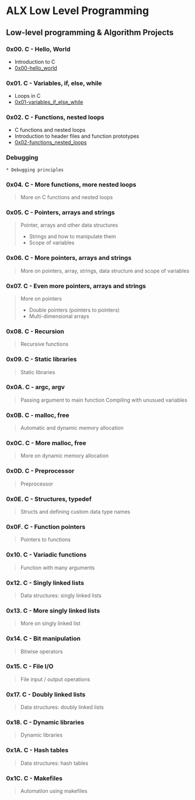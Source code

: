 # ALX Low Level Programming
## Low-level programming & Algorithm Projects
### 0x00. C - Hello, World
* Introduction to C
* [0x00-hello_world](0x00-hello_world)

### 0x01. C - Variables, if, else, while
* Loops in C
* [0x01-variables_if_else_while](0x01-variables_if_else_while)

### 0x02. C - Functions, nested loops
* C functions and nested loops
* Introduction to header files and function prototypes
* [0x02-functions_nested_loops](0x02-functions_nested_loops)

### Debugging
    * Debugging principles
### 0x04. C - More functions, more nested loops
> More on C functions and nested loops
### 0x05. C - Pointers, arrays and strings
> Pointer, arrays and other data structures
> * Strings and how to manipulate them
> * Scope of variables
### 0x06. C - More pointers, arrays and strings
> More on pointers, array, strings, data structure and scope of variables
### 0x07. C - Even more pointers, arrays and strings
> More on pointers
> * Double pointers (pointers to pointers)
> * Multi-dimensional arrays
### 0x08. C - Recursion
> Recursive functions
### 0x09. C - Static libraries
> Static libraries
### 0x0A. C - argc, argv
> Passing argument to main function
> Compiling with unusued variables
### 0x0B. C - malloc, free
> Automatic and dynamic memory allocation
### 0x0C. C - More malloc, free
> More on dynamic memory allocation
### 0x0D. C - Preprocessor
> Preprocessor
### 0x0E. C - Structures, typedef
> Structs and defining custom data type names
### 0x0F. C - Function pointers
> Pointers to functions
### 0x10. C - Variadic functions
> Function with many arguments
### 0x12. C - Singly linked lists
> Data structures: singly linked lists
### 0x13. C - More singly linked lists
> More on singly linked list
### 0x14. C - Bit manipulation
> Bitwise operators
### 0x15. C - File I/O
> File input / output operations
### 0x17. C - Doubly linked lists
> Data structures: doubly linked lists
### 0x18. C - Dynamic libraries
> Dynamic libraries
### 0x1A. C - Hash tables
> Data structures: hash tables
### 0x1C. C - Makefiles
> Automation using makefiles
